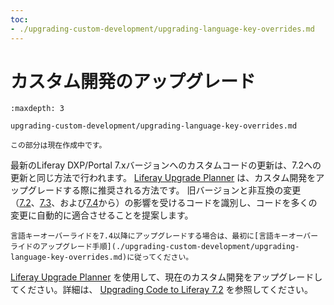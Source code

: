 ```yaml
---
toc:
- ./upgrading-custom-development/upgrading-language-key-overrides.md
---
```

# カスタム開発のアップグレード

```{toctree}
:maxdepth: 3

upgrading-custom-development/upgrading-language-key-overrides.md
```

```{note}
この部分は現在作成中です。
```

最新のLiferay DXP/Portal 7.xバージョンへのカスタムコードの更新は、7.2への更新と同じ方法で行われます。 [Liferay Upgrade Planner](https://help.liferay.com/hc/ja/articles/360029147451-Liferay-Upgrade-Planner) は、カスタム開発をアップグレードする際に推奨される方法です。 旧バージョンと非互換の変更（[7.2](../../liferay-internals/reference/7-2-breaking-changes.md)、[7.3](../../liferay-internals/reference/7-3-breaking-changes.md)、および[7.4](../../liferay-internals/reference/7-4-breaking-changes.md)から）の影響を受けるコードを識別し、コードを多くの変更に自動的に適合させることを提案します。

```{note}
言語キーオーバーライドを7.4以降にアップグレードする場合は、最初に[言語キーオーバーライドのアップグレード手順](./upgrading-custom-development/upgrading-language-key-overrides.md)に従ってください。
```

[Liferay Upgrade Planner](https://help.liferay.com/hc/ja/articles/360029147451-Liferay-Upgrade-Planner) を使用して、現在のカスタム開発をアップグレードしてください。詳細は、 [Upgrading Code to Liferay 7.2](https://help.liferay.com/hc/ja/articles/360029316391-Introduction-to-Upgrading-Code-to-Liferay-DXP-7-2) を参照してください。